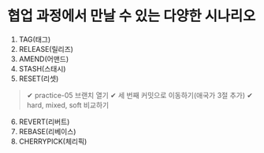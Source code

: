 # 협업 과정에서 만날 수 있는 다양한 시나리오

1. TAG(태그)
2. RELEASE(릴리즈)
3. AMEND(어맨드)
4. STASH(스태시)
5. RESET(리셋)

> ✔ practice-05 브랜치 열기
> ✔ 세 번째 커밋으로 이동하기(애국가 3절 추가)
> ✔ hard, mixed, soft 비교하기

6. REVERT(리버트)
7. REBASE(리베이스)
8. CHERRYPICK(체리픽)